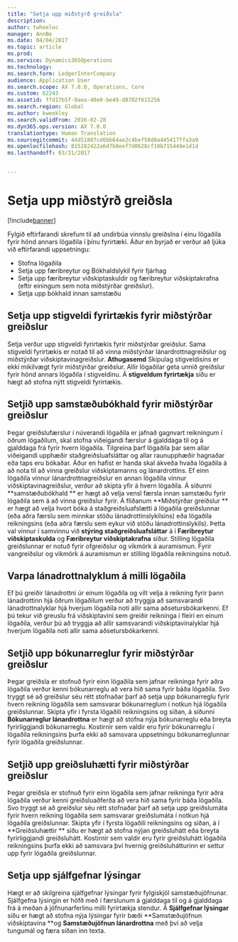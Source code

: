 ```yaml
---
title: "Setja upp miðstýrð greiðsla"
description: 
author: twheeloc
manager: AnnBe
ms.date: 04/04/2017
ms.topic: article
ms.prod: 
ms.service: Dynamics365Operations
ms.technology: 
ms.search.form: LedgerInterCompany
audience: Application User
ms.search.scope: AX 7.0.0, Operations, Core
ms.custom: 62243
ms.assetid: ffd17b5f-9aea-40e0-be49-d8702f615256
ms.search.region: Global
ms.author: kweekley
ms.search.validFrom: 2016-02-28
ms.dyn365.ops.version: AX 7.0.0
translationtype: Human Translation
ms.sourcegitcommit: 44d51807cd6bb64ae2c4bef58d8a445417ffa3a9
ms.openlocfilehash: 815282422a6d7b8eef7d0628cf10b715449e1d1d
ms.lasthandoff: 03/31/2017


---
```


# <a name="set-up-centralized-payments"></a>Setja upp miðstýrð greiðsla

[!include[banner](../includes/banner.md)]




Fylgið eftirfarandi skrefum til að undirbúa vinnslu greiðslna í einu lögaðila fyrir hönd annars lögaðila í þínu fyrirtæki. Áður en byrjað er verður að ljúka við eftirfarandi uppsetningu:

-   Stofna lögaðila
-   Setja upp færibreytur og Bókhaldslykil fyrir fjárhag
-   Setja upp færibreytur viðskiptaskuldir og færibreytur viðskiptakrafna (eftir einingum sem nota miðstýrðar greiðslur).
-   Setja upp bókhald innan samstæðu

## <a name="set-up-an-organizational-hierarchy-for-centralized-payments"></a>Setja upp stigveldi fyrirtækis fyrir miðstýrðar greiðslur
Setja verður upp stigveldi fyrirtækis fyrir miðstýrðar greiðslur. Sama stigveldi fyrirtækis er notað til að vinna miðstýrðar lánardrottnagreiðslur og miðstýrðar viðskiptavinagreiðslur. **Athugasemd** Skipulag stigveldisins er ekki mikilvægt fyrir miðstýrðar greiðslur. Allir lögaðilar geta unnið greiðslur fyrir hönd annars lögaðila í stigveldinu. Á **stigveldum fyrirtækja** síðu er hægt að stofna nýtt stigveldi fyrirtækis.

## <a name="set-up-an-intercompany-account-for-centralized-payments"></a>Setjið upp samstæðubókhald fyrir miðstýrðar greiðslur
Þegar greiðslufærslur í núverandi lögaðila er jafnað gagnvart reikningum í öðrum lögaðilum, skal stofna viðeigandi færslur á gjalddaga til og á gjalddaga frá fyrir hvern lögaðila. Tilgreina þarf lögaðila þar sem allar viðeigandi upphæðir staðgreiðsluafsláttar og allar raunupphæðir hagnaðar eða taps eru bókaðar. Áður en hafist er handa skal ákveða hvaða lögaðila á að nota til að vinna greiðslur viðskiptamanns og lánardrottins. Ef einn lögaðila vinnur lánardrottnagreiðslur en annan lögaðila vinnur viðskiptavinagreiðslur, verður að skipta yfir á hvern lögaðila. Á síðunni **samstæðubókhald ** er hægt að velja vensl færsla innan samstæðu fyrir lögaðila sem á að vinna greiðslur fyrir. Á fliðanum **Miðstýrðar greiðslur ** er hægt að velja hvort bóka á staðgreiðsluafslætti á lögaðila greiðslunnar (eða aðra færslu sem minnkar stöðu lánadrottinslykilsins) eða lögaðila reikningsins (eða aðra færslu sem eykur við stöðu lánadrottinslykils). Þetta val vinnur í samvinnu við **stýring staðgreiðsluafsláttar** á í **Færibreytur viðskiptaskulda** og **Færibreytur viðskiptakrafna** síður. Stilling lögaðila greiðslunnar er notuð fyrir ofgreiðslur og vikmörk á auramismun. Fyrir vangreiðslur og vikmörk á auramismun er stilling lögaðila reikningsins notuð.

## <a name="map-vendor-accounts-across-legal-entities"></a>Varpa lánadrottnalyklum á milli lögaðila
Ef þú greiðir lánadrottni úr einum lögaðila og vilt velja á reikning fyrir þann lánadrottinn hjá öðrum lögaðilum verður að tryggja að samsvarandi lánadrottnalyklar hjá hverjum lögaðila noti allir sama aðsetursbókarkenni. Ef þú tekur við greuslu frá viðskiptavini sem greiðir reikninga í fleiri en einum lögaðila, verður þú að tryggja að allir samsvarandi viðskiptavinalyklar hjá hverjum lögaðila noti allir sama aðsetursbókarkenni.

## <a name="set-up-posting-profiles-for-centralized-payments"></a>Setjið upp bókunarreglur fyrir miðstýrðar greiðslur
Þegar greiðsla er stofnuð fyrir einn lögaðila sem jafnar reikninga fyrir aðra lögaðila verður kenni bókunarreglu að vera hið sama fyrir báða lögaðila. Svo tryggt sé að greiðslur séu rétt stofnaðar þarf að setja upp bókunarreglu fyrir hvern reikning lögaðila sem samsvarar bókunarreglum í notkun hjá lögaðila greiðslunnar. Skipta yfir í fyrsta lögaðili reikningsins og síðan, á síðunni **Bókunarreglur lánardrottna** er hægt að stofna nýja bókunarreglu eða breyta fyrirliggjandi bókunarreglu. Kostirnir sem valdir eru fyrir bókunarreglu í lögaðila reikningsins þurfa ekki að samsvara uppsetningu bókunarreglunnar fyrir lögaðila greiðslunnar.

## <a name="set-up-methods-of-payment-for-centralized-payments"></a>Setjið upp greiðsluhætti fyrir miðstýrðar greiðslur
Þegar greiðsla er stofnuð fyrir einn lögaðila sem jafnar reikninga fyrir aðra lögaðila verður kenni greiðsluaðferða að vera hið sama fyrir báða lögaðila. Svo tryggt sé að greiðslur séu rétt stofnaðar þarf að setja upp greiðslumáta fyrir hvern reikning lögaðila sem samsvarar greiðslumáta í notkun hjá lögaðila greiðslunnar. Skipta yfir í fyrsta lögaðili reikningsins og síðan, á í **Greiðsluhættir ** síðu er hægt að stofna nýjan greiðsluhátt eða breyta fyrirliggjandi greiðsluhátt. Kostirnir sem valdir eru fyrir greiðsluhátt lögaðila reikningsins þurfa ekki að samsvara því hvernig greiðsluhátturinn er settur upp fyrir lögaðila greiðslunnar.

## <a name="set-up-default-descriptions"></a>Setja upp sjálfgefnar lýsingar
Hægt er að skilgreina sjálfgefnar lýsingar fyrir fylgiskjöl samstæðujöfnunar. Sjálfgefna lýsingin er höfð með í færslunum á gjalddaga til og á gjalddaga frá á meðan á jöfnunarferlinu milli fyrirtækja stendur. Á **Sjálfgefnar lýsingar** síðu er hægt að stofna nýja lýsingar fyrir bæði **Samstæðujöfnun viðskiptavina **og **Samstæðujöfnun lánardrottna** með því að velja tungumál og færa síðan inn texta.




